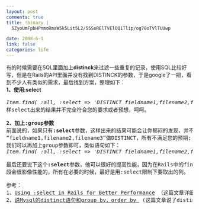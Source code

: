 ```yaml
--- 
layout: post
comments: true
title: !binary |
  5ZyoUmFpbHPnmoRmaW5k5Lit5L2/55SoRElTVElOQ1Tlip/og70oTVlTUUwp

date: 2008-6-1
link: false
categories: life
---
```

<p>有的时候需要在SQL里面加上<strong>distinck</strong>来过滤一些重复的记录，使用SQL比较好写，但是在Rails的API里面并没有找到DISTINCK的参数，于是google了一把，看到不少人有类似的需求，最后找到方案，整理如下：<br />
<strong>1、使用:select</strong></p>
<pre style="padding-top: 0pt; padding-bottom: 0pt;"><em>Item.find( :all, :select =&gt; 'DISTINCT fieldname1,filename2,filename3' )</em>,这里就可以使用DISTINCT参数但是你可能很郁闷的发现，这<br />样select出来的结果并不完全符合您的要求或者预想，呵呵。<br /><br /><strong>2、加上:group参数</strong><br />前面说的，如果只有<strong>:select</strong>参数，这样出来的结果可能会让你郁闷的发现，并不是您的预期，原因是前面的:select会对<br />&ldquo;fieldname1,filename2,filename3&rdquo;做DISTINCT，所有不满足您的预期;<br />我们可以再加上group参数即可，类似语句如下：<br /><em>Item.find( :all, :select =&gt; 'DISTINCT fieldname1,filename2,filename3' ,:group =&gt; 'fieldname1')</em><br /><br />最后还要说下这个<strong>:select</strong>参数，他可以很好的提高性能，因为在Rails中的find会把所有字段都select出来，如果遇到大字<br />段会很影像性能的，所有在必要的时候，最好是用:select限制下要取出的列。<br /><br />参考：<br />1、<a href="http://www.geekskillz.com/articles/11  ">Using :select in Rails for Better Performance</a> （这篇文章详细的说了使用select来提高性能）<br />2、<a href="http://www.5do8.com/blog/doc/479/index.aspx">说Mysql的distinct语句和group by，order by </a> (这篇文章说了distinct、group by和order by的关系){% endcodeblock %}
